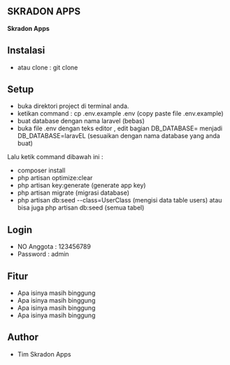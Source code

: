 ## SKRADON APPS 
<p><b>
Skradon Apps
</b></p>

## Instalasi
- atau clone : git clone 

## Setup
- buka direktori project di terminal anda.
- ketikan command : cp .env.example .env (copy paste file .env.example)
- buat database dengan nama laravel (bebas)
- buka file .env dengan teks editor , edit bagian DB_DATABASE= menjadi DB_DATABASE=laravEL
(sesuaikan dengan nama database yang anda buat)

Lalu ketik command dibawah ini : 

- composer install
- php artisan optimize:clear 
- php artisan key:generate (generate app key)
- php artisan migrate (migrasi database)
- php artisan db:seed --class=UserClass (mengisi data table users) atau bisa juga php artisan db:seed (semua tabel)

## Login
- NO Anggota : 123456789
- Password 	 : admin

## Fitur
- Apa isinya masih binggung
- Apa isinya masih binggung
- Apa isinya masih binggung
- Apa isinya masih binggung

## Author
- Tim Skradon Apps
